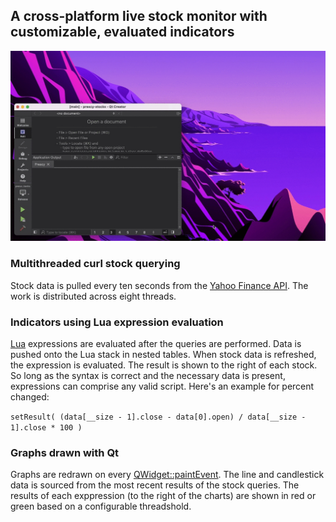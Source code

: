 ## **A cross-platform live stock monitor with customizable, evaluated indicators**
![Demo](demo.gif)

### **Multithreaded curl stock querying**
Stock data is pulled every ten seconds from the [Yahoo Finance API](https://finance.yahoo.com/quotes/API,Documentation/view/v1/). The work is distributed across eight threads.

### **Indicators using Lua expression evaluation**
[Lua](https://www.lua.org/) expressions are evaluated after the queries are performed. Data is pushed onto the Lua stack in nested tables. When stock data is refreshed, the expression is evaluated. The result is shown to the right of each stock. So long as the syntax is correct and the necessary data is present, expressions can comprise any valid script. Here's an example for percent changed:

`setResult( (data[__size - 1].close - data[0].open) / data[__size - 1].close * 100 )`

### **Graphs drawn with Qt** 
Graphs are redrawn on every [QWidget::paintEvent](https://doc.qt.io/qt-5/qwidget.html#paintEvent). The line and candlestick data is sourced from the most recent results of the stock queries. The results of each exppression (to the right of the charts) are shown in red or green based on a configurable threadshold.
